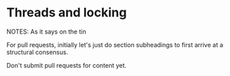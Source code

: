 # Threads and locking #

NOTES:
As it says on the tin


For pull requests, initially let's just do section subheadings to first arrive at a structural consensus.

Don't submit pull requests for content yet.
